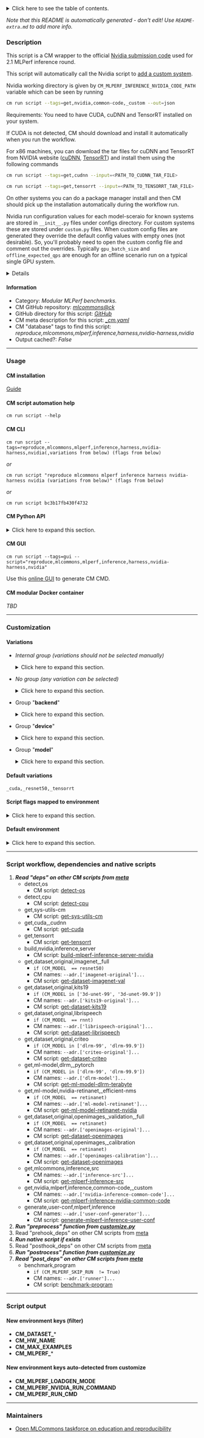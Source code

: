<details>
<summary>Click here to see the table of contents.</summary>

* [Description](#description)
* [Information](#information)
* [Usage](#usage)
  * [ CM installation](#cm-installation)
  * [ CM script automation help](#cm-script-automation-help)
  * [ CM CLI](#cm-cli)
  * [ CM Python API](#cm-python-api)
  * [ CM GUI](#cm-gui)
  * [ CM modular Docker container](#cm-modular-docker-container)
* [Customization](#customization)
  * [ Variations](#variations)
  * [ Script flags mapped to environment](#script-flags-mapped-to-environment)
  * [ Default environment](#default-environment)
* [Script workflow, dependencies and native scripts](#script-workflow-dependencies-and-native-scripts)
* [Script output](#script-output)
* [New environment keys (filter)](#new-environment-keys-(filter))
* [New environment keys auto-detected from customize](#new-environment-keys-auto-detected-from-customize)
* [Maintainers](#maintainers)

</details>

*Note that this README is automatically generated - don't edit! Use `README-extra.md` to add more info.*

### Description

This script is a CM wrapper to the official [Nvidia submission code](https://github.com/mlcommons/inference_results_v2.1/tree/master/closed/NVIDIA) used for 2.1 MLPerf inference round. 

This script will automatically call the Nvidia script to [add a custom system](https://github.com/mlcommons/inference_results_v2.1/tree/master/closed/NVIDIA#adding-a-new-or-custom-system).

Nvidia working directory is given by `CM_MLPERF_INFERENCE_NVIDIA_CODE_PATH` variable which can be seen by running 
```bash
cm run script --tags=get,nvidia,common-code,_custom --out=json
```


Requirements: You need to have CUDA, cuDNN and TensorRT installed on your system. 

If CUDA is not detected, CM should download and install it automatically when you run the workflow.

For x86 machines, you can download the tar files for cuDNN and TensorRT from NVIDIA website ([cuDNN](https://developer.nvidia.com/cudnn), [TensorRT](https://developer.nvidia.com/nvidia-tensorrt-download)) and install them using the following commands
```bash
cm run script --tags=get,cudnn --input=<PATH_TO_CUDNN_TAR_FILE>
```

```bash
cm run script --tags=get,tensorrt --input=<PATH_TO_TENSORRT_TAR_FILE>
```

On other systems you can do a package manager install and then CM should pick up the installation automatically during the workflow run.

Nvidia run configuration values for each model-sceraio for known systems are stored in `__init__.py` files under configs directory. For custom systems these are stored under `custom.py` files. When custom config files are generated they override the default config values with empty ones (not desirable). So, you'll probably need to open the custom config file and comment out the overrides. Typically `gpu_batch_size` and `offline_expected_qps` are enough for an offline scenario run on a typical single GPU system.

<details>

```bash
arjun@phoenix:~/CM/repos/local/cache/84cc898e307e466d/inference_results_v2.1/closed/NVIDIA$ tree configs
```

```
configs
├── 3d-unet
│   ├── __init__.py
│   ├── Offline
│   │   ├── custom.py
│   │   └── __init__.py
│   └── SingleStream
│       ├── custom.py
│       └── __init__.py
├── bert
│   ├── __init__.py
│   ├── Offline
│   │   ├── custom.py
│   │   ├── __init__.py
│   │   └── __pycache__
│   │       ├── custom.cpython-310.pyc
│   │       └── __init__.cpython-310.pyc
│   ├── __pycache__
│   │   └── __init__.cpython-310.pyc
│   ├── Server
│   │   ├── custom.py
│   │   └── __init__.py
│   └── SingleStream
│       ├── custom.py
│       └── __init__.py
├── configuration.py
├── dlrm
│   ├── __init__.py
│   ├── Offline
│   │   ├── custom.py
│   │   └── __init__.py
│   └── Server
│       ├── custom.py
│       └── __init__.py
├── error.py
├── __pycache__
│   ├── configuration.cpython-310.pyc
│   └── error.cpython-310.pyc
├── resnet50
│   ├── __init__.py
│   ├── MultiStream
│   │   ├── custom.py
│   │   └── __init__.py
│   ├── Offline
│   │   ├── custom.py
│   │   ├── __init__.py
│   │   └── __pycache__
│   │       ├── custom.cpython-310.pyc
│   │       └── __init__.cpython-310.pyc
│   ├── __pycache__
│   │   └── __init__.cpython-310.pyc
│   ├── Server
│   │   ├── custom.py
│   │   └── __init__.py
│   └── SingleStream
│       ├── custom.py
│       ├── __init__.py
│       └── __pycache__
│           ├── custom.cpython-310.pyc
│           └── __init__.cpython-310.pyc
├── retinanet
│   ├── __init__.py
│   ├── MultiStream
│   │   ├── custom.py
│   │   └── __init__.py
│   ├── Offline
│   │   ├── custom.py
│   │   ├── __init__.py
│   │   └── __pycache__
│   │       ├── custom.cpython-310.pyc
│   │       └── __init__.cpython-310.pyc
│   ├── __pycache__
│   │   └── __init__.cpython-310.pyc
│   ├── Server
│   │   ├── custom.py
│   │   └── __init__.py
│   └── SingleStream
│       ├── custom.py
│       └── __init__.py
├── rnnt
│   ├── __init__.py
│   ├── Offline
│   │   ├── custom.py
│   │   └── __init__.py
│   ├── Server
│   │   ├── custom.py
│   │   └── __init__.py
│   └── SingleStream
│       ├── custom.py
│       └── __init__.py
├── ssd-mobilenet
│   ├── __init__.py
│   ├── MultiStream
│   │   ├── custom.py
│   │   └── __init__.py
│   ├── Offline
│   │   ├── custom.py
│   │   └── __init__.py
│   └── SingleStream
│       ├── custom.py
│       └── __init__.py
└── ssd-resnet34
    ├── __init__.py
    ├── MultiStream
    │   ├── custom.py
    │   └── __init__.py
    ├── Offline
    │   ├── custom.py
    │   └── __init__.py
    ├── Server
    │   ├── custom.py
    │   └── __init__.py
    └── SingleStream
        ├── custom.py
        └── __init__.py

    
```
</details>

#### Information

* Category: *Modular MLPerf benchmarks.*
* CM GitHub repository: *[mlcommons@ck](https://github.com/mlcommons/ck/tree/master/cm-mlops)*
* GitHub directory for this script: *[GitHub](https://github.com/mlcommons/ck/tree/master/cm-mlops/script/reproduce-mlperf-inference-nvidia)*
* CM meta description for this script: *[_cm.yaml](_cm.yaml)*
* CM "database" tags to find this script: *reproduce,mlcommons,mlperf,inference,harness,nvidia-harness,nvidia*
* Output cached?: *False*
___
### Usage

#### CM installation

[Guide](https://github.com/mlcommons/ck/blob/master/docs/installation.md)

#### CM script automation help

```cm run script --help```

#### CM CLI

`cm run script --tags=reproduce,mlcommons,mlperf,inference,harness,nvidia-harness,nvidia(,variations from below) (flags from below)`

*or*

`cm run script "reproduce mlcommons mlperf inference harness nvidia-harness nvidia (variations from below)" (flags from below)`

*or*

`cm run script bc3b17fb430f4732`

#### CM Python API

<details>
<summary>Click here to expand this section.</summary>

```python

import cmind

r = cmind.access({'action':'run'
                  'automation':'script',
                  'tags':'reproduce,mlcommons,mlperf,inference,harness,nvidia-harness,nvidia'
                  'out':'con',
                  ...
                  (other input keys for this script)
                  ...
                 })

if r['return']>0:
    print (r['error'])

```

</details>


#### CM GUI

```cm run script --tags=gui --script="reproduce,mlcommons,mlperf,inference,harness,nvidia-harness,nvidia"```

Use this [online GUI](https://cKnowledge.org/cm-gui/?tags=reproduce,mlcommons,mlperf,inference,harness,nvidia-harness,nvidia) to generate CM CMD.

#### CM modular Docker container

*TBD*

___
### Customization


#### Variations

  * *Internal group (variations should not be selected manually)*
    <details>
    <summary>Click here to expand this section.</summary>

    * `_3d-unet_`
      - Workflow:
        1. ***Read "deps" on other CM scripts***
           * get,generic-python-lib,_transformers
             - CM script: [get-generic-python-lib](https://github.com/mlcommons/ck/tree/master/cm-mlops/script/get-generic-python-lib)
    * `_bert_`
      - Workflow:
        1. ***Read "deps" on other CM scripts***
           * get,generic-python-lib,_transformers
             - CM script: [get-generic-python-lib](https://github.com/mlcommons/ck/tree/master/cm-mlops/script/get-generic-python-lib)
    * `_dlrm_`
      - Workflow:
        1. ***Read "deps" on other CM scripts***
           * get,generic-python-lib,_torch
             - CM script: [get-generic-python-lib](https://github.com/mlcommons/ck/tree/master/cm-mlops/script/get-generic-python-lib)

    </details>


  * *No group (any variation can be selected)*
    <details>
    <summary>Click here to expand this section.</summary>

    * `_batch_size.#`
      - Environment variables:
        - *CM_MODEL_BATCH_SIZE*: `#`
        - *CM_MLPERF_NVIDIA_HARNESS_GPU_BATCH_SIZE*: `#`
        - *CM_MLPERF_SUT_NAME_RUN_CONFIG_SUFFIX1*: `gpu_batch_size.#`
      - Workflow:
    * `_dla_batch_size.#`
      - Environment variables:
        - *CM_MLPERF_NVIDIA_HARNESS_DLA_BATCH_SIZE*: `#`
        - *CM_MLPERF_SUT_NAME_RUN_CONFIG_SUFFIX2*: `dla_batch_size.#`
      - Workflow:
    * `_use_triton`
      - Environment variables:
        - *CM_MLPERF_NVIDIA_HARNESS_USE_TRITON*: `yes`
        - *CM_MLPERF_SUT_NAME_RUN_CONFIG_SUFFIX3*: `using_triton`
      - Workflow:

    </details>


  * Group "**backend**"
    <details>
    <summary>Click here to expand this section.</summary>

    * **`_tensorrt`** (default)
      - Environment variables:
        - *CM_MLPERF_BACKEND*: `tensorrt`
        - *CM_MLPERF_BACKEND_NAME*: `TensorRT`
      - Workflow:

    </details>


  * Group "**device**"
    <details>
    <summary>Click here to expand this section.</summary>

    * `_cpu`
      - Environment variables:
        - *CM_MLPERF_DEVICE*: `cpu`
      - Workflow:
    * **`_cuda`** (default)
      - Environment variables:
        - *CM_MLPERF_DEVICE*: `gpu`
        - *CM_MLPERF_DEVICE_LIB_NAMESPEC*: `cudart`
      - Workflow:

    </details>


  * Group "**model**"
    <details>
    <summary>Click here to expand this section.</summary>

    * `_3d-unet-99`
      - Environment variables:
        - *CM_MODEL*: `3d-unet-99`
      - Workflow:
    * `_3d-unet-99.9`
      - Environment variables:
        - *CM_MODEL*: `3d-unet-99.9`
      - Workflow:
    * `_bert-99`
      - Environment variables:
        - *CM_MODEL*: `bert-99`
      - Workflow:
    * `_bert-99.9`
      - Environment variables:
        - *CM_MODEL*: `bert-99.9`
      - Workflow:
    * `_dlrm-99`
      - Environment variables:
        - *CM_MODEL*: `dlrm-99`
      - Workflow:
    * `_dlrm-99.9`
      - Environment variables:
        - *CM_MODEL*: `dlrm-99.9`
      - Workflow:
    * **`_resnet50`** (default)
      - Environment variables:
        - *CM_MODEL*: `resnet50`
      - Workflow:
    * `_retinanet`
      - Environment variables:
        - *CM_MODEL*: `retinanet`
        - *CM_SKIP_MODEL_DOWNLOAD*: `True`
      - Workflow:
        1. ***Read "deps" on other CM scripts***
           * get,generic-python-lib,_Pillow
             - CM script: [get-generic-python-lib](https://github.com/mlcommons/ck/tree/master/cm-mlops/script/get-generic-python-lib)
           * get,generic-python-lib,_torch
             - CM script: [get-generic-python-lib](https://github.com/mlcommons/ck/tree/master/cm-mlops/script/get-generic-python-lib)
           * get,generic-python-lib,_torchvision
             - CM script: [get-generic-python-lib](https://github.com/mlcommons/ck/tree/master/cm-mlops/script/get-generic-python-lib)
           * get,generic-python-lib,_opencv-python
             - CM script: [get-generic-python-lib](https://github.com/mlcommons/ck/tree/master/cm-mlops/script/get-generic-python-lib)
    * `_rnnt`
      - Environment variables:
        - *CM_MODEL*: `rnnt`
      - Workflow:
        1. ***Read "deps" on other CM scripts***
           * get,generic-python-lib,_toml
             - CM script: [get-generic-python-lib](https://github.com/mlcommons/ck/tree/master/cm-mlops/script/get-generic-python-lib)
           * get,generic-python-lib,_torchvision
             * CM names: `--adr.['torchvision']...`
             - CM script: [get-generic-python-lib](https://github.com/mlcommons/ck/tree/master/cm-mlops/script/get-generic-python-lib)
           * get,generic-python-lib,_nvidia-apex
             - CM script: [get-generic-python-lib](https://github.com/mlcommons/ck/tree/master/cm-mlops/script/get-generic-python-lib)
           * get,generic-python-lib,_unidecode
             - CM script: [get-generic-python-lib](https://github.com/mlcommons/ck/tree/master/cm-mlops/script/get-generic-python-lib)
           * get,generic-python-lib,_inflect
             - CM script: [get-generic-python-lib](https://github.com/mlcommons/ck/tree/master/cm-mlops/script/get-generic-python-lib)
           * get,generic-python-lib,_librosa
             * CM names: `--adr.['librosa']...`
             - CM script: [get-generic-python-lib](https://github.com/mlcommons/ck/tree/master/cm-mlops/script/get-generic-python-lib)
           * get,generic-python-lib,_sox
             - CM script: [get-generic-python-lib](https://github.com/mlcommons/ck/tree/master/cm-mlops/script/get-generic-python-lib)
           * get,generic-sys-util,_sox
             - CM script: [get-generic-sys-util](https://github.com/mlcommons/ck/tree/master/cm-mlops/script/get-generic-sys-util)

    </details>


#### Default variations

`_cuda,_resnet50,_tensorrt`

#### Script flags mapped to environment
<details>
<summary>Click here to expand this section.</summary>

* --**count**=value --> **CM_MLPERF_LOADGEN_QUERY_COUNT**=value
* --**dla_batch_size**=value --> **CM_MLPERF_NVIDIA_HARNESS_DLA_BATCH_SIZE**=value
* --**dla_copy_streams**=value --> **CM_MLPERF_NVIDIA_HARNESS_DLA_COPY_STREAMS**=value
* --**dla_inference_streams**=value --> **CM_MLPERF_NVIDIA_HARNESS_DLA_INFERENCE_STREAMS**=value
* --**end_on_device**=value --> **CM_MLPERF_NVIDIA_HARNESS_END_ON_DEVICE**=value
* --**gpu_batch_size**=value --> **CM_MLPERF_NVIDIA_HARNESS_GPU_BATCH_SIZE**=value
* --**gpu_copy_streams**=value --> **CM_MLPERF_NVIDIA_HARNESS_GPU_COPY_STREAMS**=value
* --**gpu_inference_streams**=value --> **CM_MLPERF_NVIDIA_HARNESS_GPU_INFERENCE_STREAMS**=value
* --**input_format**=value --> **CM_MLPERF_NVIDIA_HARNESS_INPUT_FORMAT**=value
* --**log_dir**=value --> **CM_MLPERF_NVIDIA_HARNESS_LOG_DIR**=value
* --**make_cmd**=value --> **CM_MLPERF_NVIDIA_RUN_COMMAND**=value
* --**max_batchsize**=value --> **CM_MLPERF_LOADGEN_MAX_BATCHSIZE**=value
* --**max_dlas**=value --> **CM_MLPERF_MAX_DLAS**=value
* --**mlperf_conf**=value --> **CM_MLPERF_CONF**=value
* --**mode**=value --> **CM_MLPERF_LOADGEN_MODE**=value
* --**multistream_target_latency**=value --> **CM_MLPERF_LOADGEN_MULTISTREAM_TARGET_LATENCY**=value
* --**offline_target_qps**=value --> **CM_MLPERF_LOADGEN_OFFLINE_TARGET_QPS**=value
* --**output_dir**=value --> **CM_MLPERF_OUTPUT_DIR**=value
* --**performance_sample_count**=value --> **CM_MLPERF_LOADGEN_PERFORMANCE_SAMPLE_COUNT**=value
* --**rerun**=value --> **CM_RERUN**=value
* --**run_infer_on_copy_streams**=value --> **CM_MLPERF_NVIDIA_HARNESS_RUN_INFER_ON_COPY_STREAMS**=value
* --**scenario**=value --> **CM_MLPERF_LOADGEN_SCENARIO**=value
* --**server_target_qps**=value --> **CM_MLPERF_LOADGEN_SERVER_TARGET_QPS**=value
* --**singlestream_target_latency**=value --> **CM_MLPERF_LOADGEN_SINGLESTREAM_TARGET_LATENCY**=value
* --**skip_preprocess**=value --> **CM_SKIP_PREPROCESS_DATASET**=value
* --**skip_preprocessing**=value --> **CM_SKIP_PREPROCESS_DATASET**=value
* --**start_from_device**=value --> **CM_MLPERF_NVIDIA_HARNESS_START_FROM_DEVICE**=value
* --**target_latency**=value --> **CM_MLPERF_LOADGEN_TARGET_LATENCY**=value
* --**target_qps**=value --> **CM_MLPERF_LOADGEN_TARGET_QPS**=value
* --**use_graphs**=value --> **CM_MLPERF_NVIDIA_HARNESS_USE_GRAPHS**=value
* --**use_triton**=value --> **CM_MLPERF_NVIDIA_HARNESS_USE_TRITON**=value
* --**user_conf**=value --> **CM_MLPERF_USER_CONF**=value
* --**workspace_size**=value --> **CM_MLPERF_NVIDIA_HARNESS_WORKSPACE_SIZE**=value

**Above CLI flags can be used in the Python CM API as follows:**

```python
r=cm.access({... , "count":...}
```

</details>

#### Default environment

<details>
<summary>Click here to expand this section.</summary>

These keys can be updated via --env.KEY=VALUE or "env" dictionary in @input.json or using script flags.

* CM_BATCH_COUNT: **1**
* CM_BATCH_SIZE: **1**
* CM_FAST_COMPILATION: **True**
* CM_MLPERF_LOADGEN_SCENARIO: **Offline**
* CM_MLPERF_LOADGEN_MODE: **performance**
* SKIP_POLICIES: **1**
* CM_SKIP_PREPROCESS_DATASET: **False**
* CM_SKIP_MODEL_DOWNLOAD: **False**
* CM_MLPERF_NVIDIA_RUN_COMMAND: **run**
* CM_MLPERF_SUT_NAME_IMPLEMENTATION_PREFIX: **nvidia_original**

</details>

___
### Script workflow, dependencies and native scripts

  1. ***Read "deps" on other CM scripts from [meta](https://github.com/mlcommons/ck/tree/master/cm-mlops/script/reproduce-mlperf-inference-nvidia/_cm.yaml)***
     * detect,os
       - CM script: [detect-os](https://github.com/mlcommons/ck/tree/master/cm-mlops/script/detect-os)
     * detect,cpu
       - CM script: [detect-cpu](https://github.com/mlcommons/ck/tree/master/cm-mlops/script/detect-cpu)
     * get,sys-utils-cm
       - CM script: [get-sys-utils-cm](https://github.com/mlcommons/ck/tree/master/cm-mlops/script/get-sys-utils-cm)
     * get,cuda,_cudnn
       - CM script: [get-cuda](https://github.com/mlcommons/ck/tree/master/cm-mlops/script/get-cuda)
     * get,tensorrt
       - CM script: [get-tensorrt](https://github.com/mlcommons/ck/tree/master/cm-mlops/script/get-tensorrt)
     * build,nvidia,inference,server
       - CM script: [build-mlperf-inference-server-nvidia](https://github.com/mlcommons/ck/tree/master/cm-mlops/script/build-mlperf-inference-server-nvidia)
     * get,dataset,original,imagenet,_full
       * `if (CM_MODEL  == resnet50)`
       * CM names: `--adr.['imagenet-original']...`
       - CM script: [get-dataset-imagenet-val](https://github.com/mlcommons/ck/tree/master/cm-mlops/script/get-dataset-imagenet-val)
     * get,dataset,original,kits19
       * `if (CM_MODEL in ['3d-unet-99', '3d-unet-99.9'])`
       * CM names: `--adr.['kits19-original']...`
       - CM script: [get-dataset-kits19](https://github.com/mlcommons/ck/tree/master/cm-mlops/script/get-dataset-kits19)
     * get,dataset,original,librispeech
       * `if (CM_MODEL  == rnnt)`
       * CM names: `--adr.['librispeech-original']...`
       - CM script: [get-dataset-librispeech](https://github.com/mlcommons/ck/tree/master/cm-mlops/script/get-dataset-librispeech)
     * get,dataset,original,criteo
       * `if (CM_MODEL in ['dlrm-99', 'dlrm-99.9'])`
       * CM names: `--adr.['criteo-original']...`
       - CM script: [get-dataset-criteo](https://github.com/mlcommons/ck/tree/master/cm-mlops/script/get-dataset-criteo)
     * get,ml-model,dlrm,_pytorch
       * `if (CM_MODEL in ['dlrm-99', 'dlrm-99.9'])`
       * CM names: `--adr.['dlrm-model']...`
       - CM script: [get-ml-model-dlrm-terabyte](https://github.com/mlcommons/ck/tree/master/cm-mlops/script/get-ml-model-dlrm-terabyte)
     * get,ml-model,nvidia-retinanet,_efficient-nms
       * `if (CM_MODEL  == retinanet)`
       * CM names: `--adr.['ml-model-retinanet']...`
       - CM script: [get-ml-model-retinanet-nvidia](https://github.com/mlcommons/ck/tree/master/cm-mlops/script/get-ml-model-retinanet-nvidia)
     * get,dataset,original,openimages,_validation,_full
       * `if (CM_MODEL  == retinanet)`
       * CM names: `--adr.['openimages-original']...`
       - CM script: [get-dataset-openimages](https://github.com/mlcommons/ck/tree/master/cm-mlops/script/get-dataset-openimages)
     * get,dataset,original,openimages,_calibration
       * `if (CM_MODEL  == retinanet)`
       * CM names: `--adr.['openimages-calibration']...`
       - CM script: [get-dataset-openimages](https://github.com/mlcommons/ck/tree/master/cm-mlops/script/get-dataset-openimages)
     * get,mlcommons,inference,src
       * CM names: `--adr.['inference-src']...`
       - CM script: [get-mlperf-inference-src](https://github.com/mlcommons/ck/tree/master/cm-mlops/script/get-mlperf-inference-src)
     * get,nvidia,mlperf,inference,common-code,_custom
       * CM names: `--adr.['nvidia-inference-common-code']...`
       - CM script: [get-mlperf-inference-nvidia-common-code](https://github.com/mlcommons/ck/tree/master/cm-mlops/script/get-mlperf-inference-nvidia-common-code)
     * generate,user-conf,mlperf,inference
       * CM names: `--adr.['user-conf-generator']...`
       - CM script: [generate-mlperf-inference-user-conf](https://github.com/mlcommons/ck/tree/master/cm-mlops/script/generate-mlperf-inference-user-conf)
  1. ***Run "preprocess" function from [customize.py](https://github.com/mlcommons/ck/tree/master/cm-mlops/script/reproduce-mlperf-inference-nvidia/customize.py)***
  1. Read "prehook_deps" on other CM scripts from [meta](https://github.com/mlcommons/ck/tree/master/cm-mlops/script/reproduce-mlperf-inference-nvidia/_cm.yaml)
  1. ***Run native script if exists***
  1. Read "posthook_deps" on other CM scripts from [meta](https://github.com/mlcommons/ck/tree/master/cm-mlops/script/reproduce-mlperf-inference-nvidia/_cm.yaml)
  1. ***Run "postrocess" function from [customize.py](https://github.com/mlcommons/ck/tree/master/cm-mlops/script/reproduce-mlperf-inference-nvidia/customize.py)***
  1. ***Read "post_deps" on other CM scripts from [meta](https://github.com/mlcommons/ck/tree/master/cm-mlops/script/reproduce-mlperf-inference-nvidia/_cm.yaml)***
     * benchmark,program
       * `if (CM_MLPERF_SKIP_RUN  != True)`
       * CM names: `--adr.['runner']...`
       - CM script: [benchmark-program](https://github.com/mlcommons/ck/tree/master/cm-mlops/script/benchmark-program)
___
### Script output
#### New environment keys (filter)

* **CM_DATASET_***
* **CM_HW_NAME**
* **CM_MAX_EXAMPLES**
* **CM_MLPERF_***
#### New environment keys auto-detected from customize

* **CM_MLPERF_LOADGEN_MODE**
* **CM_MLPERF_NVIDIA_RUN_COMMAND**
* **CM_MLPERF_RUN_CMD**
___
### Maintainers

* [Open MLCommons taskforce on education and reproducibility](https://github.com/mlcommons/ck/blob/master/docs/mlperf-education-workgroup.md)
